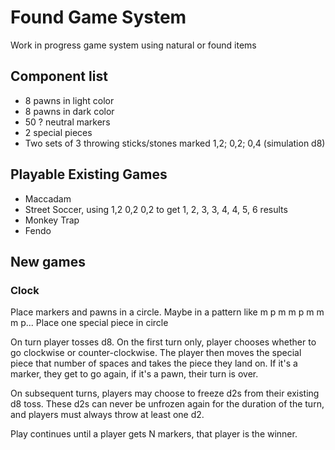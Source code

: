 # Found Game System

Work in progress game system using natural or found items

## Component list

- 8 pawns in light color
- 8 pawns in dark color
- 50 ? neutral markers
- 2 special pieces
- Two sets of 3 throwing sticks/stones marked 1,2; 0,2; 0,4 (simulation d8)

## Playable Existing Games

- Maccadam
- Street Soccer, using 1,2 0,2 0,2 to get 1, 2, 3, 3, 4, 4, 5, 6 results
- Monkey Trap
- Fendo


## New games

### Clock

Place markers and pawns in a circle. Maybe in a pattern like m p m m p m m m p... Place one special piece in circle

On turn player tosses d8. On the first turn only, player chooses whether to go clockwise or counter-clockwise. The player then moves the special piece that number of spaces and takes the piece they land on. If it's a marker, they get to go again, if it's a pawn, their turn is over.

On subsequent turns, players may choose to freeze d2s from their existing d8 toss. These d2s can never be unfrozen again for the duration of the turn, and players must always throw at least one d2. 

Play continues until a player gets N markers, that player is the winner.
